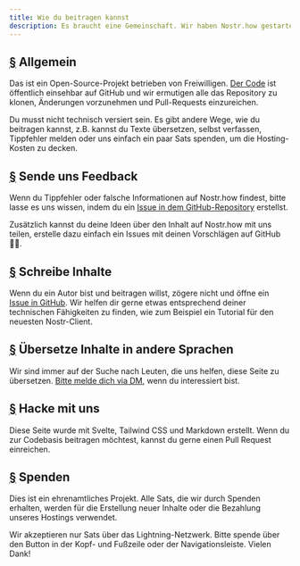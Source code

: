 ```yaml
---
title: Wie du beitragen kannst
description: Es braucht eine Gemeinschaft. Wir haben Nostr.how gestartet, weil wir von der Möglichkeit begeistert sind, wie das Nostr-Protokoll Social Media aus dem Griff der Tech-Giganten reißen kann. Aber wir brauchen deine Hilfe!
---
```


## [§](#in-general) Allgemein

Das ist ein Open-Source-Projekt betrieben von Freiwilligen. [Der Code](https://github.com/erskingardner/nostr-how) ist öffentlich einsehbar auf GitHub und wir ermutigen alle das Repository zu klonen, Änderungen vorzunehmen und Pull-Requests einzureichen.

Du musst nicht technisch versiert sein. Es gibt andere Wege, wie du beitragen kannst, z.B. kannst du Texte übersetzen, selbst verfassen, Tippfehler melden oder uns einfach ein paar Sats spenden, um die Hosting-Kosten zu decken.

## [§](#send-feedback) Sende uns Feedback

Wenn du Tippfehler oder falsche Informationen auf Nostr.how findest, bitte lasse es uns wissen, indem du ein [Issue in dem GitHub-Repository](https://github.com/nostr-how/nostr-how/issues) erstellst.

Zusätzlich kannst du deine Ideen über den Inhalt auf Nostr.how mit uns teilen, erstelle dazu einfach ein Issues mit deinen Vorschlägen auf GitHub 🙌🏼.

## [§](#write-content) Schreibe Inhalte

Wenn du ein Autor bist und beitragen willst, zögere nicht und öffne ein [Issue in GitHub](https://github.com/nostr-how/nostr-how/issues). Wir helfen dir gerne etwas entsprechend deiner technischen Fähigkeiten zu finden, wie zum Beispiel ein Tutorial für den neuesten Nostr-Client.

## [§](#translate-content) Übersetze Inhalte in andere Sprachen

Wir sind immer auf der Suche nach Leuten, die uns helfen, diese Seite zu übersetzen. [Bitte melde dich via DM](https://snort.social/p/npub1zuuajd7u3sx8xu92yav9jwxpr839cs0kc3q6t56vd5u9q033xmhsk6c2uc), wenn du interessiert bist.

## [§](#hack-with-us) Hacke mit uns

Diese Seite wurde mit Svelte, Tailwind CSS und Markdown erstellt. Wenn du zur Codebasis beitragen möchtest, kannst du gerne einen Pull Request einreichen.

## [§](#donate) Spenden

Dies ist ein ehrenamtliches Projekt. Alle Sats, die wir durch Spenden erhalten, werden für die Erstellung neuer Inhalte oder die Bezahlung unseres Hostings verwendet.

Wir akzeptieren nur Sats über das Lightning-Netzwerk. Bitte spende über den Button in der Kopf- und Fußzeile oder der Navigationsleiste. Vielen Dank!
